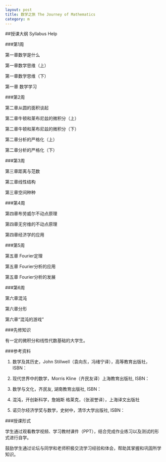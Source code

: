 ```yaml
---
layout: post
title: 数学之旅 The Journey of Mathematics
category: m
---
```


##授课大纲 Syllabus Help

###第1周

第一章数学是什么

第一章数学思维（上）

第一章数学思维（下）

第一章 数学学习

###第2周

第二章从圆的面积谈起

第二章牛顿和莱布尼兹的微积分（上）

第二章牛顿和莱布尼兹的微积分（下）

第二章分析的严格化（上）


第二章分析的严格化（下）

###第3周

第三章距离与范数

第三章线性结构

第三章空间种种



###第4周

第四章布劳威尔不动点原理

第四章无穷维的不动点原理

第四章经济学的应用



###第5周

第五章 Fourier定理

第五章 Fourier分析的应用

第五章 Fourier分析的发展



###第6周

第六章混沌

第六章分形

第六章“混沌的游戏”



###先修知识

有一定的微积分和线性代数基础的大学生。

###参考资料

1. 数学及其历史，John Stillwell（袁向东，冯绪宁译），高等教育出版社，ISBN：

2. 现代世界中的数学，Morris Kline（齐民友译）上海教育出版社, ISBN：

3. 数学与文化，齐民友, 湖南教育出版社, ISBN：

4. 混沌，开创新科学，詹姆斯 格莱克，（张淑誉译），上海译文出版社

5. 诺贝尔经济学奖与数学，史树中，清华大学出版社, ISBN：

###授课形式

学生通过观看教学视频、学习教材课件（PPT），结合完成作业练习以及测试的形式进行自学。

鼓励学生通过论坛与同学和老师积极交流学习经验和体会，帮助其掌握和巩固所学知识。
